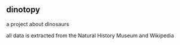 ## dinotopy

a project about dinosaurs

all data is extracted from the Natural History Museum and Wikipedia